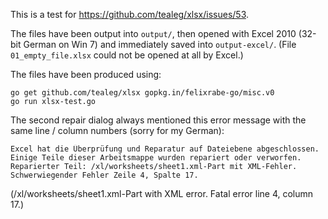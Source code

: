 This is a test for https://github.com/tealeg/xlsx/issues/53.

The files have been output into `output/`, then opened with Excel 2010 (32-bit
German on Win 7) and immediately saved into `output-excel/`. (File
`01_empty_file.xlsx` could not be opened at all by Excel.)

The files have been produced using:

    go get github.com/tealeg/xlsx gopkg.in/felixrabe-go/misc.v0
    go run xlsx-test.go

The second repair dialog always mentioned this error message with the same line / column numbers (sorry for my German):

    Excel hat die Überprüfung und Reparatur auf Dateiebene abgeschlossen. Einige Teile dieser Arbeitsmappe wurden repariert oder verworfen.
    Reparierter Teil: /xl/worksheets/sheet1.xml-Part mit XML-Fehler.  Schwerwiegender Fehler Zeile 4, Spalte 17.

(/xl/worksheets/sheet1.xml-Part with XML error. Fatal error line 4, column 17.)
